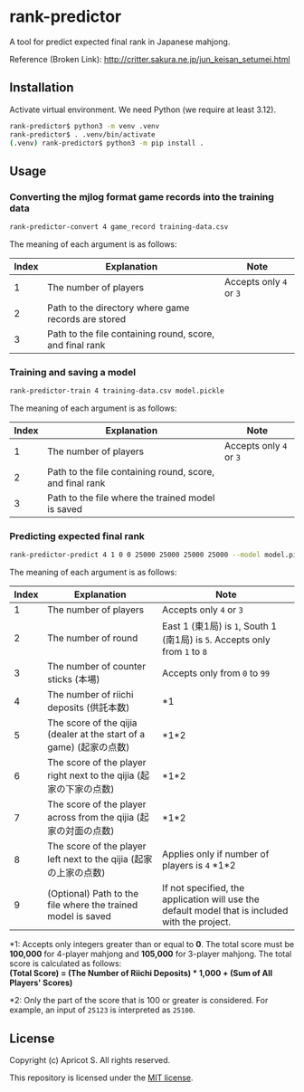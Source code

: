 # rank-predictor

A tool for predict expected final rank in Japanese mahjong.

Reference (Broken Link): <http://critter.sakura.ne.jp/jun_keisan_setumei.html>

## Installation

Activate virtual environment. We need Python (we require at least 3.12).

```sh
rank-predictor$ python3 -m venv .venv
rank-predictor$ . .venv/bin/activate
(.venv) rank-predictor$ python3 -m pip install .
```

## Usage

### Converting the mjlog format game records into the training data

```sh
rank-predictor-convert 4 game_record training-data.csv
```

The meaning of each argument is as follows:

|Index|Explanation|Note|
|-|-|-|
|1|The number of players|Accepts only `4` or `3`|
|2|Path to the directory where game records are stored||
|3|Path to the file containing round, score, and final rank||

### Training and saving a model

```sh
rank-predictor-train 4 training-data.csv model.pickle
```

The meaning of each argument is as follows:

|Index|Explanation|Note|
|-|-|-|
|1|The number of players|Accepts only `4` or `3`|
|2|Path to the file containing round, score, and final rank||
|3|Path to the file where the trained model is saved||

### Predicting expected final rank

```sh
rank-predictor-predict 4 1 0 0 25000 25000 25000 25000 --model model.pickle
```

The meaning of each argument is as follows:

|Index|Explanation|Note|
|-|-|-|
|1|The number of players|Accepts only `4` or `3`|
|2|The number of round|East 1 (東1局) is `1`, South 1 (南1局) is `5`. Accepts only from `1` to `8`|
|3|The number of counter sticks (本場)|Accepts only from `0` to `99`|
|4|The number of riichi deposits (供託本数)|\*1|
|5|The score of the qijia (dealer at the start of a game) (起家の点数)|\*1\*2|
|6|The score of the player right next to the qijia (起家の下家の点数)|\*1\*2|
|7|The score of the player across from the qijia (起家の対面の点数)|\*1\*2|
|8|The score of the player left next to the qijia (起家の上家の点数)|Applies only if number of players is `4` \*1\*2|
|9|(Optional) Path to the file where the trained model is saved|If not specified, the application will use the default model that is included with the project.|

*1: Accepts only integers greater than or equal to **0**. The total score must be **100,000** for 4-player mahjong and **105,000** for 3-player mahjong. The total score is calculated as follows:  
**(Total Score) = (The Number of Riichi Deposits) * 1,000 + (Sum of All Players' Scores)**

*2: Only the part of the score that is 100 or greater is considered. For example, an input of `25123` is interpreted as `25100`.

## License

Copyright (c) Apricot S. All rights reserved.

This repository is licensed under the [MIT license](LICENSE).
